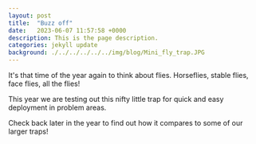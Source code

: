 ```yaml
---
layout: post
title:  "Buzz off"
date:   2023-06-07 11:57:58 +0000
description: This is the page description.
categories: jekyll update
background: ./../../../../../img/blog/Mini_fly_trap.JPG
---
```

It's that time of the year again to think about flies. Horseflies, stable flies, face flies, all the flies!

This year we are testing out this nifty little trap for quick and easy deployment in problem areas. 

Check back later in the year to find out how it compares to some of our larger traps!


